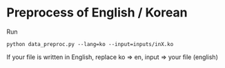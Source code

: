 # Preprocess of English / Korean
Run
```
python data_preproc.py --lang=ko --input=inputs/inX.ko
```
If your file is written in English, replace ko => en, input => your file (english)
